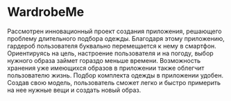 # WardrobeMe
Рассмотрен инновационный проект создания приложения, решающего проблему длительного подбора одежды.
Благодаря этому приложению, гардероб пользователя буквально перемещается к нему в смартфон. Ориентируясь на цель, настроение пользователя и на погоду, выбор нужного образа займет гораздо меньше времени. Возможность хранения уже имеющихся образов в приложении также облегчит пользователю жизнь.
Подбор комплекта одежды в приложении удобен. Создав свою модель, пользователь сможет легко и быстро примерить на нее нужные вещи и создать новый образ.
